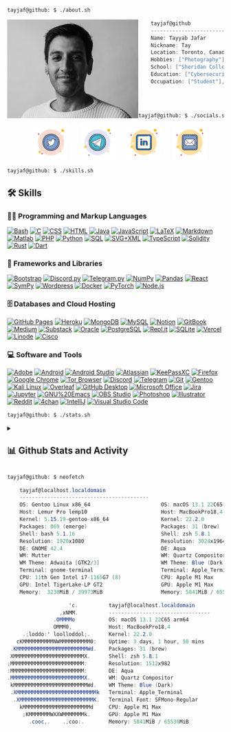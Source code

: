 ```bash
tayjaf@github: $ ./about.sh
```

<img align="left" src="smallprof.jpg" height="229px"/>

```csharp
    tayjaf@github
    ------------------------------------------
    Name: Tayyab Jafar
    Nickname: Tay
    Location: Toronto, Canada
    Hobbies: ["Photography"], ["Coding"], ["Gaming"], ["Trading"]
    School: ["Sheridan College"], ["Queen's University"]
    Education: ["Cybersecurity"], ["Astrophysics"]
    Occupation: ["Student"], ["Cybersecurity Analyst"], ["Developer"]
    
```

<br>

```bash
tayjaf@github: $ ./socials.sh
```
<!-- Social icons section -->
<p align="center">
  &#8287;&#8287;&#8287;&#8287;&#8287;
  <a href=""><img width="80px" alt="Twitter" title="Twitter" src="./icons8-twitter-circled.svg"/></a>
  &#8287;&#8287;&#8287;&#8287;&#8287;
  <a href="" alt="Discord" title="Telegram"><img width="80px" src="./icons8-telegram-app.svg"/></a>
  &#8287;&#8287;&#8287;&#8287;&#8287;
  <a href=""><img width="80px" alt="LinkedIn" title="LinkedIn" src="./icons8-linkedin.svg"></a>
  &#8287;&#8287;&#8287;&#8287;&#8287;
  <a href=""><img width="80px" alt="Email" title="Email" src="./icons8-mail.svg"/></a>
</p>
    
```bash
tayjaf@github: $ ./skills.sh
```
<!-- <details> -->
  <summary><h2>🛠️ Skills</h2></summary>
  <!-- Some badges are from https://github.com/Ileriayo/markdown-badges -->

  <h3>👨‍💻 Programming and Markup Languages</h3>

  <p>
      <a href="https://github.com/search?q=user%3Atayjaf+language%3Abash"><img alt="Bash" src="https://img.shields.io/badge/Bash-121011.svg?logo=gnu-bash&logoColor=white"></a>
      <a href="https://github.com/search?q=user%3Atayjaf+language%3Ac"><img alt="C" src="https://custom-icon-badges.demolab.com/badge/C-03599C.svg?logo=c-in-hexagon&logoColor=white"></a>
      <a href="https://github.com/search?q=user%3Atayjaf+language%3Acss"><img alt="CSS" src="https://img.shields.io/badge/CSS-1572B6.svg?logo=css3&logoColor=white"></a>
      <a href="https://github.com/search?q=user%3Atayjaf+language%3Ahtml"><img alt="HTML" src="https://img.shields.io/badge/HTML-E34F26.svg?logo=html5&logoColor=white"></a>
      <a href="https://github.com/search?q=user%3Atayjaf+language%3Ajava"><img alt="Java" src="https://custom-icon-badges.demolab.com/badge/Java-007396.svg?logo=java&logoColor=white"></a>
      <a href="https://github.com/search?q=user%3Atayjaf+language%3Ajavascript"><img alt="JavaScript" src="https://img.shields.io/badge/JavaScript-F7DF1E.svg?logo=javascript&logoColor=black"></a>
      <a href="https://github.com/search?q=user%3Atayjaf+language%3Atex"><img alt="LaTeX" src="https://img.shields.io/badge/LaTeX-008080.svg?logo=LaTeX&logoColor=white"></a>
      <a href="https://github.com/search?q=user%3Atayjaf+language%3Amarkdown"><img alt="Markdown" src="https://img.shields.io/badge/Markdown-000000.svg?logo=markdown&logoColor=white"></a>
      <a href="https://github.com/search?q=user%3Atayjaf+language%3Amatlab"><img alt="Matlab" src="https://custom-icon-badges.demolab.com/badge/Matlab-e86e05.svg?logo=mathworks&logoColor=white"></a>
      <a href="https://github.com/search?q=user%3Atayjaf+language%3Aphp"><img alt="PHP" src="https://img.shields.io/badge/PHP-777BB4.svg?logo=php&logoColor=white"></a>
      <a href="https://github.com/search?q=user%3Atayjaf+language%3Apython"><img alt="Python" src="https://img.shields.io/badge/Python-14354C.svg?logo=python&logoColor=white"></a>
      <a href="https://github.com/search?q=user%3Atayjaf+language%3Asql"><img alt="SQL" src="https://custom-icon-badges.demolab.com/badge/SQL-025E8C.svg?logo=database&logoColor=white"></a>
      <a href="https://github.com/search?q=user%3Atayjaf+language%3Asvg"><img alt="SVG+XML" src="https://img.shields.io/badge/SVG%2BXML-e0982c.svg?logo=svg&logoColor=white"></a>
      <a href="https://github.com/search?q=user%3Atayjaf+language%3AtypeScript"><img alt="TypeScript" src="https://img.shields.io/badge/TypeScript-007ACC.svg?logo=typescript&logoColor=white"></a>
      <a href="https://github.com/search?q=user%3Atayjaf+language%3Asolidity"><img alt="Solidity" src="https://img.shields.io/badge/Solidity-363636.svg?logo=solidity&logoColor=white"></a>
      <a href="https://github.com/search?q=user%3Atayjaf+language%3Arust"><img alt="Rust" src="https://img.shields.io/badge/Rust-000000.svg?logo=rust&logoColor=white"></a>
      <a href="https://github.com/search?q=user%3Atayjaf+language%3Adart"><img alt="Dart" src="https://img.shields.io/badge/Dart-0175C2.svg?logo=dart&logoColor=white"></a>        

  </p>

  <h3>🧰 Frameworks and Libraries</h3>

  <p>
      <a href="#"><img alt="Bootstrap" src="https://img.shields.io/badge/Bootstrap-7952B3.svg?logo=bootstrap&logoColor=white"></a>
      <a href="#"><img alt="Discord.py" src="https://custom-icon-badges.demolab.com/badge/Discord.py-0d1620.svg?logo=dpy"></a>
      <a href="#"><img alt="Telegram.py" src="https://custom-icon-badges.demolab.com/badge/Telegram.py-26A5E4.svg?logo=telegram"></a>
      <a href="#"><img alt="NumPy" src="https://img.shields.io/badge/Numpy-013243.svg?logo=numpy&logoColor=white"></a>
      <a href="#"><img alt="Pandas" src="https://img.shields.io/badge/Pandas-150458.svg?logo=pandas&logoColor=white"></a>
      <a href="#"><img alt="React" src="https://img.shields.io/badge/React-20232a.svg?logo=react&logoColor=%2361DAFB"></a>
      <a href="#"><img alt="SymPy" src="https://img.shields.io/badge/Sympy-3B5526.svg?logo=sympy&logoColor=white"></a>
      <a href="#"><img alt="Wordpress" src="https://img.shields.io/badge/Wordpress-21759B?logo=wordpress&logoColor=white"></a>
      <a href="#"><img alt="Docker" src="https://img.shields.io/badge/Docker-2496ED?logo=docker&logoColor=white"></a>
      <a href="#"><img alt="PyTorch" src="https://img.shields.io/badge/PyTorch-EE4C2C?logo=pytorch&logoColor=white"></a>
      <a href="#"><img alt="Node.js" src="https://img.shields.io/badge/Node.js-43853D?logo=node.js&logoColor=white"></a>
  </p>

  <h3>🗄️ Databases and Cloud Hosting</h3>

  <p>
      <a href="#"><img alt="GitHub Pages" src="https://img.shields.io/badge/GitHub%20Pages-327FC7.svg?logo=github&logoColor=white"></a>
      <a href="#"><img alt="Heroku" src="https://img.shields.io/badge/Heroku-430098.svg?logo=heroku&logoColor=white"></a>
      <a href="#"><img alt="MongoDB" src ="https://img.shields.io/badge/MongoDB-4ea94b.svg?logo=mongodb&logoColor=white"></a>
      <a href="#"><img alt="MySQL" src="https://img.shields.io/badge/MySQL-00f.svg?logo=mysql&logoColor=white"></a>
      <a href="#"><img alt="Notion" src="https://img.shields.io/badge/Notion-010101.svg?logo=notion&logoColor=white"></a>
      <a href="#"><img alt="GitBook" src="https://img.shields.io/badge/GitBook-3884FF.svg?logo=gitbook&logoColor=white"></a>
      <a href="#"><img alt="Medium" src="https://img.shields.io/badge/Medium-000000.svg?logo=medium&logoColor=white"></a>
      <a href="#"><img alt="Substack" src="https://img.shields.io/badge/Substack-FF6719.svg?logo=substack&logoColor=white"></a>
      <a href="#"><img alt="Oracle" src ="https://img.shields.io/badge/Oracle-F00000.svg?logo=oracle&logoColor=white"></a>
      <a href="#"><img alt="PostgreSQL" src ="https://img.shields.io/badge/PostgreSQL-316192.svg?logo=postgresql&logoColor=white"></a>
      <a href="#"><img alt="Repl.it" src="https://img.shields.io/badge/Repl.it-0D101E.svg?logo=Replit&logoColor=white"></a>
      <a href="#"><img alt="SQLite" src ="https://img.shields.io/badge/SQLite-07405e.svg?logo=sqlite&logoColor=white"></a>
      <a href="#"><img alt="Vercel" src="https://img.shields.io/badge/Vercel-000000.svg?logo=vercel&logoColor=white"></a>
      <a href="#"><img alt="Linode" src="https://img.shields.io/badge/Linode-00A95C.svg?logo=linode&logoColor=white"></a>
      <a href="#"><img alt="Cisco" src="https://img.shields.io/badge/Cisco-1BA0D7.svg?logo=cisco&logoColor=white"></a>
  </p>

  <h3>💻 Software and Tools</h3>

  <p>
      <a href="#"><img alt="Adobe" src="https://img.shields.io/badge/Adobe-FF0000.svg?logo=adobe&logoColor=white"></a>
      <a href="#"><img alt="Android" src="https://img.shields.io/badge/Android-3DDC84?logo=android&logoColor=white"></a>
      <a href="#"><img alt="Android Studio" src="https://img.shields.io/badge/Android%20Studio-008678.svg?logo=android-studio&logoColor=white"></a>
      <a href="#"><img alt="Atlassian" src="https://img.shields.io/badge/Atlassian-0052CC.svg?logo=atlassian&logoColor=white"></a>
      <a href="#"><img alt="KeePassXC" src="https://img.shields.io/badge/KeePassXC-6CAC4D?logo=keepassxc&logoColor=white"></a>
      <a href="#"><img alt="Firefox" src="https://img.shields.io/badge/Firefox-FF7139?logo=firefox&logoColor=white"></a>
      <a href="#"><img alt="Google Chrome" src="https://img.shields.io/badge/Google%20Chrome-4285F4?logo=googlechrome&logoColor=white"></a>
      <a href="#"><img alt="Tor Browser" src="https://img.shields.io/badge/Tor%20Browser-7D4698?logo=torbrowser&logoColor=white"></a>
      <a href="#"><img alt="Discord" src="https://img.shields.io/badge/-Discord-5865F2.svg?logo=discord&logoColor=white"></a>
      <a href="#"><img alt="Telegram" src="https://img.shields.io/badge/Telegram-26A5E4.svg?logo=telegram&logoColor=white"></a>
      <a href="#"><img alt="Git" src="https://img.shields.io/badge/Git-F05033.svg?logo=git&logoColor=white"></a>
      <a href="#"><img alt="Gentoo" src="https://img.shields.io/badge/Gentoo-54487A.svg?logo=gentoo&logoColor=white"></a>
      <a href="#"><img alt="Kali Linux" src="https://img.shields.io/badge/Kali%20Linux-557C94.svg?logo=kali%20linux&logoColor=white"></a>
      <a href="#"><img alt="Overleaf" src="https://img.shields.io/badge/Overleaf-47A141.svg?logo=overleaf&logoColor=white"></a>
      <a href="#"><img alt="GitHub Desktop" src="https://img.shields.io/badge/GitHub%20Desktop-8034A9.svg?logo=github&logoColor=white"></a>
      <a href="#"><img alt="Microsoft Office" src="https://img.shields.io/badge/Microsoft%20Office-D83B01.svg?logo=microsoft%20office&logoColor=white"></a>
      <a href="#"><img alt="Jira" src="https://img.shields.io/badge/Jira-0052CC.svg?logo=Jira&logoColor=white"></a>
      <a href="#"><img alt="Jupyter" src="https://img.shields.io/badge/Jupyter-F37626.svg?logo=Jupyter&logoColor=white"></a>
      <a href="#"><img alt="GNU%20Emacs" src="https://img.shields.io/badge/GNU%20Emacs-7F5AB6.svg?logo=gnu%20emacs&logoColor=white"></a>
      <a href="#"><img alt="OBS Studio" src="https://img.shields.io/badge/-OBS-302E31?logo=obs-studio&logoColor=white"></a>
      <a href="#"><img alt="Photoshop" src="https://img.shields.io/badge/Photoshop-31A8FF?logo=photoshop&logoColor=white"></a>
      <a href="#"><img alt="Illustrator" src="https://img.shields.io/badge/Illustrator-FF9A00?logo=illustrator&logoColor=white"></a>
      <a href="#"><img alt="Reddit" src="https://img.shields.io/badge/Reddit-FF4500?logo=reddit&logoColor=white"></a>
      <a href="#"><img alt="4chan" src="https://img.shields.io/badge/4chan-006600?logo=4chan&logoColor=white"></a>
      <a href="#"><img alt="IntelliJ" src="https://img.shields.io/badge/IntelliJ%20IDEA-000000?logo=intellij%20idea&logoColor=white"></a>
      <a href="#"><img alt="Visual Studio Code" src="https://img.shields.io/badge/Visual%20Studio%20Code-0078d7.svg?logo=visual-studio-code&logoColor=white"></a>
  </p>
<!-- </details> -->

```bash
tayjaf@github: $ ./stats.sh
```
<details> 
  <summary><h2>📊 Github Stats and Activity</h2></summary>

  <h3>🔥 Streak Stats</h3>

  <!-- GitHub Readme Streak Stats - https://github.com/tayjaf/github-readme-streak-stats -->
  <p>
    <a href="https://github.com/tayjaf/github-readme-streak-stats">
      <img title="🔥 Get streak stats for your profile at git.io/streak-stats" alt="tayjaf's streak" src="https://streak-stats.demolab.com/?user=tayjaf&theme=monokai-metallian&hide_border=true"/>
    </a>
    <p>🔥 Get streak stats for your profile at <a href="https://git.io/streak-stats">git.io/streak-stats</a></p>
  </p>

  <h3>💻 GitHub Profile Stats</h3>

  <!-- https://github.com/anuraghazra/github-readme-stats -->

  <a href="https://github.com/anuraghazra/github-readme-stats"><img alt="tayjaf's Github Stats" src="https://tayjaf-github-readme-stats.vercel.app/api/?username=tayjaf&show_icons=true&include_all_commits=true&count_private=true&theme=react&hide_border=true&bg_color=1F222E&title_color=F85D7F&icon_color=F8D866" height="192px"/></a>
  <a href="https://github.com/anuraghazra/github-readme-stats"><img alt="tayjaf's Top Languages" src="https://tayjaf-github-readme-stats.vercel.app/api/top-langs/?username=tayjaf&langs_count=8&layout=compact&theme=react&hide_border=true&bg_color=1F222E&title_color=F85D7F&icon_color=F8D866&hide=Jupyter%20Notebook,Roff" height="192px"/></a>
  <br/>

  <b>Note:</b> Top languages is only a metric of the languages my public code consists of and doesn't reflect experience or skill level.
  
  <!-- https://github.com/ashutosh00710/github-readme-activity-graph -->

  <a href="https://github.com/ashutosh00710/github-readme-activity-graph"><img alt="tayjaf's Activity Graph" src="https://github-readme-activity-graph.cyclic.app/graph/?username=tayjaf&bg_color=1F222E&color=F8D866&line=F85D7F&point=FFFFFF&hide_border=true" /></a>

  <h3>⚡ Recent GitHub Activity</h3>

  <!-- https://github.com/jamesgeorge007/github-activity-readme -->
  <!--START_SECTION:activity-->

1. 🗣 Commented on [#20](https://github.com/nextcord/nextcord-ext-ipc/issues/20) in [nextcord/nextcord-ext-ipc](https://github.com/nextcord/nextcord-ext-ipc)
2. 🎉 Merged PR [#21](https://github.com/nextcord/nextcord-ext-ipc/pull/21) in [nextcord/nextcord-ext-ipc](https://github.com/nextcord/nextcord-ext-ipc)
3. 💪 Opened PR [#21](https://github.com/nextcord/nextcord-ext-ipc/pull/21) in [nextcord/nextcord-ext-ipc](https://github.com/nextcord/nextcord-ext-ipc)
4. 🎉 Merged PR [#428](https://github.com/tayjaf/github-readme-streak-stats/pull/428) in [tayjaf/github-readme-streak-stats](https://github.com/tayjaf/github-readme-streak-stats)
5. 🗣 Commented on [#76](https://github.com/tayjaf/unedit-for-reddit/issues/76) in [tayjaf/unedit-for-reddit](https://github.com/tayjaf/unedit-for-reddit)
<!--END_SECTION:activity-->

</details>



```bash
tayjaf@github: $ neofetch
```

```csharp
    tayjaf@localhost.localdomain
    ------------------------------------------
    OS: Gentoo Linux x86_64                       OS: macOS 13.1 22C65 arm64 
    Host: Lemur Pro lemp10                        Host: MacBookPro18,4 
    Kernel: 5.15.19-gentoo-x86_64                 Kernel: 22.2.0 
    Packages: 869 (emerge)                        Packages: 31 (brew) 
    Shell: bash 5.1.16                            Shell: zsh 5.8.1 
    Resolution: 1920x1080                         Resolution: 3024x1964 (Retina)
    DE: GNOME 42.4                                DE: Aqua 
    WM: Mutter                                    WM: Quartz Compositor 
    WM Theme: Adwaita [GTK2/3]                    WM Theme: Blue (Dark) 
    Terminal: gnome-terminal                      Terminal: Apple_Terminal 
    CPU: 11th Gen Intel i7-1165G7 (8)             CPU: Apple M1 Max 
    GPU: Intel TigerLake-LP GT2                   GPU: Apple M1 Max 
    Memory:  3238MiB / 39973MiB                   Memory: 5841MiB / 65536MiB     
```


```csharp
                    'c.          tayjaf@localhost.localdomain 
                 ,xNMM.          --------------------------------- 
               .OMMMMo           OS: macOS 13.1 22C65 arm64 
               OMMM0,            Host: MacBookPro18,4 
     .;loddo:' loolloddol;.      Kernel: 22.2.0 
   cKMMMMMMMMMMNWMMMMMMMMMM0:    Uptime: 3 days, 1 hour, 50 mins 
 .KMMMMMMMMMMMMMMMMMMMMMMMWd.    Packages: 31 (brew) 
 XMMMMMMMMMMMMMMMMMMMMMMMX.      Shell: zsh 5.8.1 
;MMMMMMMMMMMMMMMMMMMMMMMM:       Resolution: 1512x982 
:MMMMMMMMMMMMMMMMMMMMMMMM:       DE: Aqua 
.MMMMMMMMMMMMMMMMMMMMMMMMX.      WM: Quartz Compositor 
 kMMMMMMMMMMMMMMMMMMMMMMMMWd.    WM Theme: Blue (Dark) 
 .XMMMMMMMMMMMMMMMMMMMMMMMMMMk   Terminal: Apple_Terminal 
  .XMMMMMMMMMMMMMMMMMMMMMMMMK.   Terminal Font: SFMono-Regular 
    kMMMMMMMMMMMMMMMMMMMMMMd     CPU: Apple M1 Max 
     ;KMMMMMMMWXXWMMMMMMMk.      GPU: Apple M1 Max 
       .cooc,.    .,coo:.        Memory: 5841MiB / 65536MiB                                                                            
```




<!--
**tayjaf/tayjaf** is a ✨ _special_ ✨ repository because its `README.md` (this file) appears on your GitHub profile.

Here are some ideas to get you started:

- 🔭 I’m currently working on ...
- 🌱 I’m currently learning ...
- 👯 I’m looking to collaborate on ...
- 🤔 I’m looking for help with ...
- 💬 Ask me about ...
- 📫 How to reach me: ...
- 😄 Pronouns: ...
- ⚡ Fun fact: ...
-->
